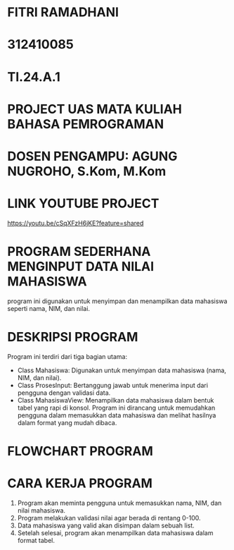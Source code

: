 # FITRI RAMADHANI 
# 312410085
# TI.24.A.1
# PROJECT UAS MATA KULIAH BAHASA PEMROGRAMAN
# DOSEN PENGAMPU: AGUNG NUGROHO, S.Kom, M.Kom

# LINK YOUTUBE PROJECT
https://youtu.be/cSqXFzH6jKE?feature=shared

# PROGRAM SEDERHANA MENGINPUT DATA NILAI MAHASISWA
program ini digunakan untuk menyimpan dan menampilkan data mahasiswa seperti nama, NIM, dan nilai.

# DESKRIPSI PROGRAM
Program ini terdiri dari tiga bagian utama:
- Class Mahasiswa: Digunakan untuk menyimpan data mahasiswa (nama, NIM, dan nilai).
- Class ProsesInput: Bertanggung jawab untuk menerima input dari pengguna dengan validasi data.
- Class MahasiswaView: Menampilkan data mahasiswa dalam bentuk tabel yang rapi di konsol.
Program ini dirancang untuk memudahkan pengguna dalam memasukkan data mahasiswa dan melihat hasilnya dalam format yang mudah dibaca.

# FLOWCHART PROGRAM

# CARA KERJA PROGRAM
1. Program akan meminta pengguna untuk memasukkan nama, NIM, dan nilai mahasiswa.
2. Program melakukan validasi nilai agar berada di rentang 0-100.
3. Data mahasiswa yang valid akan disimpan dalam sebuah list.
4. Setelah selesai, program akan menampilkan data mahasiswa dalam format tabel.
